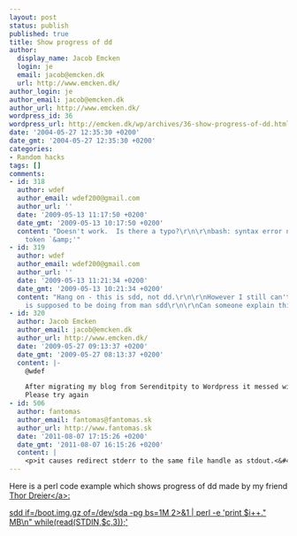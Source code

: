 ```yaml
---
layout: post
status: publish
published: true
title: Show progress of dd
author:
  display_name: Jacob Emcken
  login: je
  email: jacob@emcken.dk
  url: http://www.emcken.dk/
author_login: je
author_email: jacob@emcken.dk
author_url: http://www.emcken.dk/
wordpress_id: 36
wordpress_url: http://emcken.dk/wp/archives/36-show-progress-of-dd.html
date: '2004-05-27 12:35:30 +0200'
date_gmt: '2004-05-27 12:35:30 +0200'
categories:
- Random hacks
tags: []
comments:
- id: 318
  author: wdef
  author_email: wdef200@gmail.com
  author_url: ''
  date: '2009-05-13 11:17:50 +0200'
  date_gmt: '2009-05-13 10:17:50 +0200'
  content: "Doesn't work.  Is there a typo?\r\n\r\nbash: syntax error near unexpected
    token `&amp;'"
- id: 319
  author: wdef
  author_email: wdef200@gmail.com
  author_url: ''
  date: '2009-05-13 11:21:34 +0200'
  date_gmt: '2009-05-13 10:21:34 +0200'
  content: "Hang on - this is sdd, not dd.\r\n\r\nHowever I still can't see what 2&amp;gt
    is supposed to be doing from man sdd\r\n\r\nCan someone explain this?"
- id: 320
  author: Jacob Emcken
  author_email: jacob@emcken.dk
  author_url: http://www.emcken.dk/
  date: '2009-05-27 09:13:37 +0200'
  date_gmt: '2009-05-27 08:13:37 +0200'
  content: |-
    @wdef

    After migrating my blog from Serenditpity to Wordpress it messed with some of my examples... I've corrected the code now.
    Please try again
- id: 506
  author: fantomas
  author_email: fantomas@fantomas.sk
  author_url: http://www.fantomas.sk
  date: '2011-08-07 17:15:26 +0200'
  date_gmt: '2011-08-07 16:15:26 +0200'
  content: |
    <p>it causes redirect stderr to the same file handle as stdout.<&#47;p>
---
```

<p>Here is a perl code example which shows progress of dd made by my friend <a href="http:&#47;&#47;www.dreier.nu&#47;">Thor Dreier<&#47;a>:</p>
<p>    sdd if=&#47;boot.img.gz of=&#47;dev&#47;sda -pg bs=1M 2>&1 | perl -e 'print $i++." MB\n" while(read(STDIN,$c,3));'</p>
